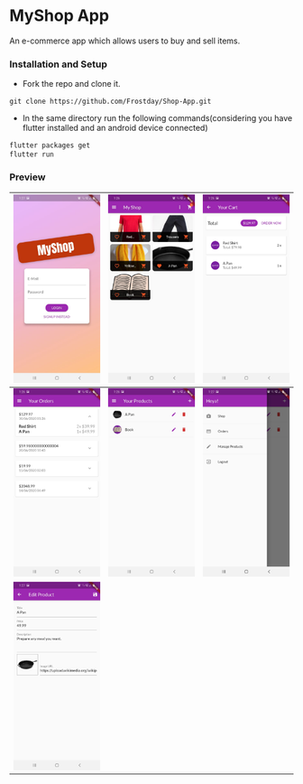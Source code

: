 
# MyShop App
An e-commerce app which allows users to buy and sell items.

### Installation and Setup

* Fork the repo and clone it.
```
git clone https://github.com/Frostday/Shop-App.git
```
* In the same directory run the following commands(considering you have flutter installed and an android device connected)
```
flutter packages get
flutter run
```

### Preview

| ![](assets/images/9.jpeg) | ![](assets/images/1.jpeg) | ![](assets/images/2.jpeg) |
|:--------------------------|:--------------------------|:--------------------------|
| ![](assets/images/4.jpeg) | ![](assets/images/5.jpeg) | ![](assets/images/8.jpeg) |
| ![](assets/images/7.jpeg) |                           |                           |

